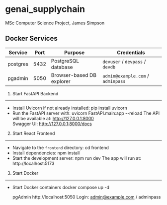 # genai_supplychain
MSc Computer Science Project, James Simpson

## Docker Services

| Service   | Port | Purpose                   | Credentials                            |
|-----------|------|---------------------------|----------------------------------------|
| postgres  | 5432 | PostgreSQL database       | `devuser` / `devpass` / `devdb`       |
| pgadmin   | 5050 | Browser-based DB explorer | `admin@example.com` / `adminpass`     |


1) Start FastAPI Backend
------------------------

- Install Uvicorn if not already installed:
    pip install uvicorn
- Run the FastAPI server with:
    uvicorn FastAPI.main:app --reload
  The API will be available at: http://127.0.0.1:8000  
  Swagger UI: http://127.0.0.1:8000/docs


2) Start React Frontend
------------------------

- Navigate to the `frontend` directory:
    cd frontend
- Install dependencies:
    npm install
- Start the development server:
    npm run dev
  The app will run at: http://localhost:5173

3) Start Docker
------------------------
- Start Docker containers
    docker compose up -d

  pgAdmin http://localhost:5050
  Login: admin@example.com / adminpass
